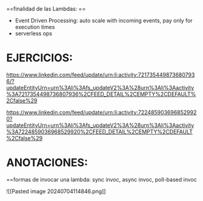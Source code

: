 
==finalidad de las Lambdas: ==

- Event Driven Processing: auto scale with incoming events, pay only for execution times
- serverless ops


EJERCICIOS:
=

https://www.linkedin.com/feed/update/urn:li:activity:7217354498736807936/?updateEntityUrn=urn%3Ali%3Afs_updateV2%3A%28urn%3Ali%3Aactivity%3A7217354498736807936%2CFEED_DETAIL%2CEMPTY%2CDEFAULT%2Cfalse%29


https://www.linkedin.com/feed/update/urn:li:activity:7224859036968529920?updateEntityUrn=urn%3Ali%3Afs_updateV2%3A%28urn%3Ali%3Aactivity%3A7224859036968529920%2CFEED_DETAIL%2CEMPTY%2CDEFAULT%2Cfalse%29


ANOTACIONES:
=


==formas de invocar una lambda: sync invoc, async invoc, poll-based invoc

![[Pasted image 20240704114846.png]]

